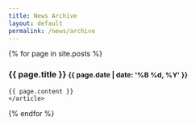 ```yaml
---
title: News Archive
layout: default
permalink: /news/archive
---
```


  {% for page in site.posts %}
  <article>
    <h3>
      {{ page.title }}
      <small class="pull-right">{{ page.date | date: '%B %d, %Y' }}</small>
    </h3>

    {{ page.content }}
    </article>
  {% endfor %}
